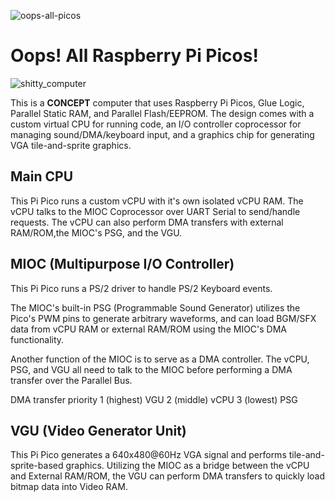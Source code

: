 ![oops-all-picos](https://user-images.githubusercontent.com/12957745/160698351-63428087-1c0b-4902-a6b5-21127f7be20e.png)

# Oops! All Raspberry Pi Picos!

![shitty_computer](https://user-images.githubusercontent.com/12957745/160719292-b28d94f1-2e64-4b92-b13e-9e1c8c8e18dd.png)

This is a **CONCEPT** computer that uses Raspberry Pi Picos, Glue Logic, Parallel Static RAM, and Parallel Flash/EEPROM. The design comes with a custom virtual CPU for running code, an I/O controller coprocessor for managing sound/DMA/keyboard input, and a graphics chip for generating VGA tile-and-sprite graphics.

## Main CPU
This Pi Pico runs a custom vCPU with it's own isolated vCPU RAM. The vCPU talks to the MIOC Coprocessor over UART Serial to send/handle requests. The vCPU can also perform DMA transfers with external RAM/ROM,the MIOC's PSG, and the VGU.

## MIOC (Multipurpose I/O Controller)
This Pi Pico runs a PS/2 driver to handle PS/2 Keyboard events.

The MIOC's built-in PSG (Programmable Sound Generator) utilizes the Pico's PWM pins to generate arbitrary waveforms, and can load BGM/SFX data from vCPU RAM or external RAM/ROM using the MIOC's DMA functionality.

Another function of the MIOC is to serve as a DMA controller. The vCPU, PSG, and VGU all need to talk to the MIOC before performing a DMA transfer over the Parallel Bus.

DMA transfer priority
1 (highest) VGU
2 (middle) vCPU
3 (lowest) PSG

## VGU (Video Generator Unit)
This Pi Pico generates a 640x480@60Hz VGA signal and performs tile-and-sprite-based graphics. Utilizing the MIOC as a bridge between the vCPU and External RAM/ROM, the VGU can perform DMA transfers to quickly load bitmap data into Video RAM.
